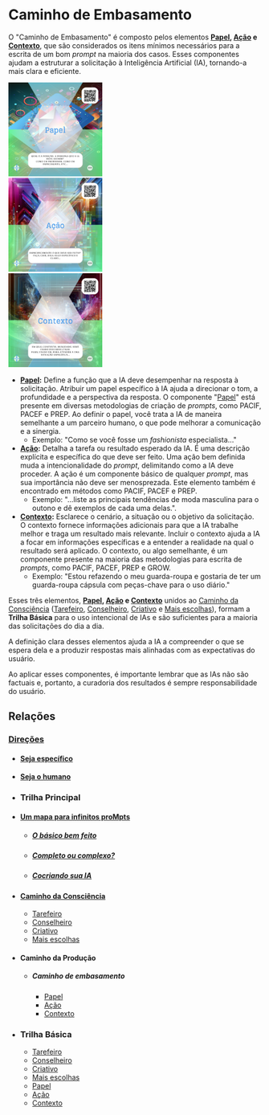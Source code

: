 # Caminho de Embasamento

O "Caminho de Embasamento" é composto pelos elementos **[Papel](../../partes-de-prompt/papel.md), [Ação](../../partes-de-prompt/acao.md) e [Contexto](../../partes-de-prompt/contexto.md)**, que são considerados os itens mínimos necessários para a escrita de um bom *prompt* na maioria dos casos. Esses componentes ajudam a estruturar a solicitação à Inteligência Artificial (IA), tornando-a mais clara e eficiente.

[<img src="../../imagens/cards/005.png" width="187" height="187">](../../partes-de-prompt/papel.md)  
[<img src="../../imagens/cards/006.png" width="187" height="187">](../../partes-de-prompt/acao.md)  
[<img src="../../imagens/cards/007.png" width="187" height="187">](../../partes-de-prompt/contexto.md)

*   **[Papel](../../partes-de-prompt/papel.md):** Define a função que a IA deve desempenhar na resposta à solicitação. Atribuir um papel específico à IA ajuda a direcionar o tom, a profundidade e a perspectiva da resposta. O componente "[Papel](../../partes-de-prompt/papel.md)" está presente em diversas metodologias de criação de *prompts*, como PACIF, PACEF e PREP. Ao definir o papel, você trata a IA de maneira semelhante a um parceiro humano, o que pode melhorar a comunicação e a sinergia.
    *   Exemplo: "Como se você fosse um *fashionista* especialista..."
*   **[Ação](../../partes-de-prompt/acao.md):** Detalha a tarefa ou resultado esperado da IA. É uma descrição explícita e específica do que deve ser feito. Uma ação bem definida muda a intencionalidade do *prompt*, delimitando como a IA deve proceder. A ação é um componente básico de qualquer *prompt*, mas sua importância não deve ser menosprezada. Este elemento também é encontrado em métodos como PACIF, PACEF e PREP.
    *   Exemplo: "...liste as principais tendências de moda masculina para o outono e dê exemplos de cada uma delas.".
*   **[Contexto](../../partes-de-prompt/contexto.md):** Esclarece o cenário, a situação ou o objetivo da solicitação. O contexto fornece informações adicionais para que a IA trabalhe melhor e traga um resultado mais relevante. Incluir o contexto ajuda a IA a focar em informações específicas e a entender a realidade na qual o resultado será aplicado. O contexto, ou algo semelhante, é um componente presente na maioria das metodologias para escrita de *prompts*, como PACIF, PACEF, PREP e GROW.
    *   Exemplo: "Estou refazendo o meu guarda-roupa e gostaria de ter um guarda-roupa cápsula com peças-chave para o uso diário."

Esses três elementos, **[Papel](../../partes-de-prompt/papel.md), [Ação](../../partes-de-prompt/acao.md) e [Contexto](../../partes-de-prompt/contexto.md)** unidos ao [Caminho da Consciência](conceitos/jornada/caminho-da-consciencia.md) ([Tarefeiro](tipos-de-prompt/tarefeiro.md), [Conselheiro](tipos-de-prompt/conselheiro.md), [Criativo](tipos-de-prompt/criativo.md) e [Mais escolhas](tipos-de-prompt/mais-escolhas.md)), formam a **Trilha Básica** para o uso intencional de IAs e são suficientes para a maioria das solicitações do dia a dia. 

A definição clara desses elementos ajuda a IA a compreender o que se espera dela e a produzir respostas mais alinhadas com as expectativas do usuário.

Ao aplicar esses componentes, é importante lembrar que as IAs não são factuais e, portanto, a curadoria dos resultados é sempre responsabilidade do usuário.

## Relações
 ### [Direções](../../direcoes/)
  - #### [Seja específico](../../direcoes/seja-especifico.md)
  - #### [Seja o humano](../../direcoes/seja-o-humano.md)
- ### Trilha Principal
- #### [Um mapa para infinitos proMpts](../../um-mapa-para-infinitos-prompts.md)
  - ##### [O básico bem feito](../../prompt-basico.md)
  - ##### [Completo ou complexo?](../../prompts-complexos.md) 
  - ##### [Cocriando sua IA](../../tipos-de-prompt/cocriacao.md)
- #### [Caminho da Consciência](conceitos/jornada/caminho-da-consciencia.md)
  - [Tarefeiro](../../tipos-de-prompt/tarefeiro.md)
  - [Conselheiro](../../tipos-de-prompt/conselheiro.md)
  - [Criativo](../../tipos-de-prompt/criativo.md)
  - [Mais escolhas](../../tipos-de-prompt/mais-escolhas.md)
- #### Caminho da Produção
  - ##### Caminho de embasamento
    - [Papel](../../partes-de-prompt/papel.md)
    - [Ação](../../partes-de-prompt/acao.md)
    - [Contexto](../../partes-de-prompt/contexto.md)
- ### Trilha Básica
  - [Tarefeiro](../../tipos-de-prompt/tarefeiro.md)
  - [Conselheiro](../../tipos-de-prompt/conselheiro.md)
  - [Criativo](../../tipos-de-prompt/criativo.md)
  - [Mais escolhas](../../tipos-de-prompt/mais-escolhas.md)
  - [Papel](../../partes-de-prompt/papel.md)
  - [Ação](../../partes-de-prompt/acao.md)
  - [Contexto](../../partes-de-prompt/contexto.md)
